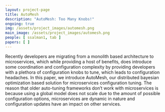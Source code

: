 ```yaml
---
layout: project-page
title: AutoMesh
description: "AutoMesh: Too Many Knobs!"
ongoing: true
img: /assets/project_images/automesh.png
main_image: /assets/project_images/automesh.png
people: [ ssalman1, tab ]
papers: [ ]
---
```


Recently developers are migrating from a monolith based architecture to microservices, which while providing a host of benefits, does introduce some coordination and configuration complexity by providing developers with a plethora of configuration knobs to tune, which leads to configuration headaches. In this paper, we introduce AutoMesh, our distributed bayesian optimization based solution for microservices configuration tuning. The reason that older auto-tuning frameworks don’t work with microservices is because using a global model does not scale due to the amount of possible configuration options, microservices are dynamic in nature and configuration updates have an impact on other services. 